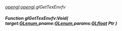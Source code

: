 _[opengl](../../modules/opengl/opengl-module.md):[opengl](../../modules/opengl/opengl-module.md).glGetTexEnvfv_
##### Function glGetTexEnvfv:Void( target:[GLenum](../../modules/opengl/opengl-glenum.md),pname:[GLenum](../../modules/opengl/opengl-glenum.md),params:[GLfloat](../../modules/opengl/opengl-glfloat.md) Ptr )
